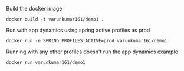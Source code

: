 
Build the docker image

`docker build -t varunkumar161/demo1 .`

Run with app dynamics using spring active profiles as prod

`docker run -e SPRING_PROFILES_ACTIVE=prod varunkumar161/demo1`

Running with any other profiles doesn't run the app dynamics example

`docker run varunkumar161/demo1`